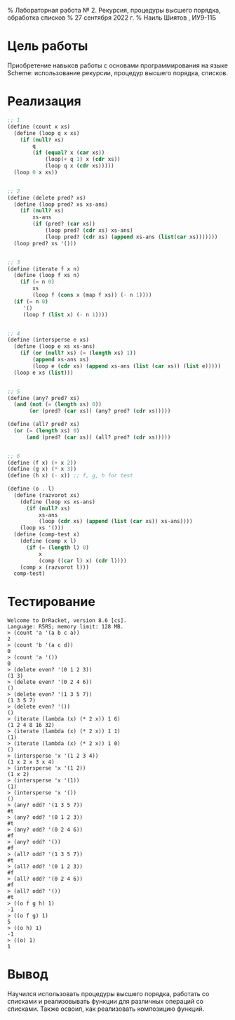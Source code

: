% Лабораторная работа № 2. Рекурсия, процедуры высшего порядка, обработка списков
% 27 сентября 2022 г.
% Наиль Шиятов , ИУ9-11Б

# Цель работы
Приобретение навыков работы с основами программирования на языке Scheme: 
использование рекурсии, процедур высшего порядка, списков.
# Реализация
```scheme
;; 1
(define (count x xs)
  (define (loop q x xs)
    (if (null? xs)
        q
        (if (equal? x (car xs))
            (loop(+ q 1) x (cdr xs))
            (loop q x (cdr xs)))))
  (loop 0 x xs))


;; 2
(define (delete pred? xs)
  (define (loop pred? xs xs-ans)
    (if (null? xs)
        xs-ans
        (if (pred? (car xs))
            (loop pred? (cdr xs) xs-ans)
            (loop pred? (cdr xs) (append xs-ans (list(car xs)))))))
  (loop pred? xs '()))


;; 3
(define (iterate f x n)
  (define (loop f xs n)
    (if (= n 0)
        xs
        (loop f (cons x (map f xs)) (- n 1))))
  (if (= n 0)
     '()
     (loop f (list x) (- n 1))))


;; 4
(define (intersperse e xs)
  (define (loop e xs xs-ans)
    (if (or (null? xs) (= (length xs) 1))
        (append xs-ans xs)
        (loop e (cdr xs) (append xs-ans (list (car xs)) (list e)))))
  (loop e xs (list)))


;; 5
(define (any? pred? xs)
  (and (not (= (length xs) 0))
       (or (pred? (car xs)) (any? pred? (cdr xs)))))
 
(define (all? pred? xs)
  (or (= (length xs) 0)
      (and (pred? (car xs)) (all? pred? (cdr xs)))))


;; 6
(define (f x) (+ x 2))
(define (g x) (* x 3))
(define (h x) (- x)) ;; f, g, h for test
 
(define (o . l)
  (define (razvorot xs)
    (define (loop xs xs-ans)
      (if (null? xs)
          xs-ans
          (loop (cdr xs) (append (list (car xs)) xs-ans))))
    (loop xs '()))
  (define (comp-test x) 
    (define (comp x l)
      (if (= (length l) 0)
          x
          (comp ((car l) x) (cdr l))))
    (comp x (razvorot l)))
  comp-test)
```
# Тестирование
```
Welcome to DrRacket, version 8.6 [cs].
Language: R5RS; memory limit: 128 MB.
> (count 'a '(a b c a))
2
> (count 'b '(a c d))
0
> (count 'a '())
0
> (delete even? '(0 1 2 3))
(1 3)
> (delete even? '(0 2 4 6))
()
> (delete even? '(1 3 5 7))
(1 3 5 7)
> (delete even? '())
()
> (iterate (lambda (x) (* 2 x)) 1 6)
(1 2 4 8 16 32)
> (iterate (lambda (x) (* 2 x)) 1 1)
(1)
> (iterate (lambda (x) (* 2 x)) 1 0)
()
> (intersperse 'x '(1 2 3 4))
(1 x 2 x 3 x 4)
> (intersperse 'x '(1 2))
(1 x 2)
> (intersperse 'x '(1))
(1)
> (intersperse 'x '())
()
> (any? odd? '(1 3 5 7))
#t
> (any? odd? '(0 1 2 3))
#t
> (any? odd? '(0 2 4 6))
#f
> (any? odd? '())
#f
> (all? odd? '(1 3 5 7))
#t
> (all? odd? '(0 1 2 3))
#f
> (all? odd? '(0 2 4 6))
#f
> (all? odd? '())
#t
> ((o f g h) 1)
-1
> ((o f g) 1)
5
> ((o h) 1)
-1
> ((o) 1)
1
```
# Вывод
Научился использовать процедуры высшего порядка, работать со списками и реализовывать
функции для различных операций со списками. Также освоил, как реализовать композицию 
функций.